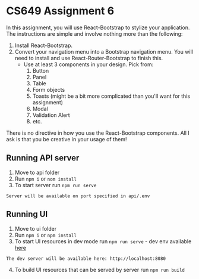 # CS649 Assignment 6

In this assignment, you will use React-Bootstrap to stylize your application. The instructions are simple and involve nothing more than the following:
1) Install React-Bootstrap.
2) Convert your navigation menu into a Bootstrap navigation menu. You will need to install and use React-Router-Bootstrap to finish this.
   * Use at least 3 components in your design. Pick from:
     1. Button
     2. Panel
     3. Table
     4. Form objects
     5. Toasts (might be a bit more complicated than you'll want for this assignment)
     6. Modal
     7. Validation Alert
     8. etc.

There is no directive in how you use the React-Bootstrap components. All I ask is that you be creative in your usage of them!

## Running API server
1) Move to api folder
2) Run `npm i` or `nom install`
3) To start server run `npm run serve`
```text
Server will be available on port specified in api/.env
```

## Running UI
1) Move to ui folder
2) Run `npm i` or `npm install`
3) To start UI resources in dev mode run `npm run serve` - dev env available [here](http://localhost:8080)
```html
The dev server will be available here: http://localhost:8080
```
4) To build UI resources that can be served by server run `npm run build`

